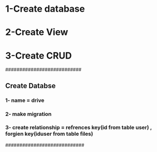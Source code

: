 
# 1-Create database
# 2-Create View
# 3-Create CRUD
###########################
## Create Databse
### 1- name = drive
### 2- make migration 
### 3- create relationship = refrences key(id from table user) , forgien key(iduser from table files)
############################

